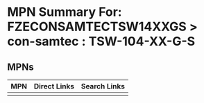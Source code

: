 



# MPN Summary For: FZECONSAMTECTSW14XXGS > con-samtec : TSW-104-XX-G-S

## MPNs
  

|MPN|Direct Links|Search Links|
| :--- | :--- | :--- |
||||
